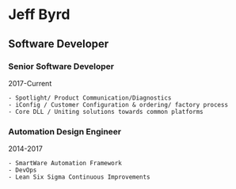 # Jeff Byrd
## Software Developer


### Senior Software Developer
2017-Current
```
- Spotlight/ Product Communication/Diagnostics
- iConfig / Customer Configuration & ordering/ factory process
- Core DLL / Uniting solutions towards common platforms
```

### Automation Design Engineer 
2014-2017
```
- SmartWare Automation Framework
- DevOps
- Lean Six Sigma Continuous Improvements
```



